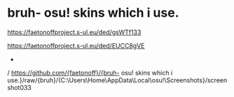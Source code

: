 # bruh- osu! skins which i use.

 https://faetonoffproject.s-ul.eu/ded/gsWTf133 

https://faetonoffproject.s-ul.eu/ded/EUCC8gVE

-
 / https://github.com/{faetonoff}/{bruh- osu! skins which i use.}/raw/{bruh}/{C:\Users\Home\AppData\Local\osu!\Screenshots}/screenshot033
